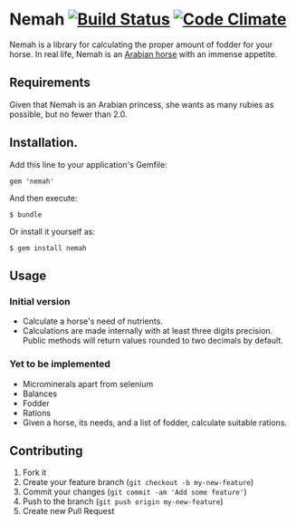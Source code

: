 # Nemah [![Build Status](https://secure.travis-ci.org/Lavinia/Nemah.png)](http://travis-ci.org/Lavinia/Nemah) [![Code Climate](https://codeclimate.com/github/Lavinia/Nemah.png)](https://codeclimate.com/github/Lavinia/Nemah)

Nemah is a library for calculating the proper amount of fodder for your horse. In real life, Nemah is an [Arabian horse](http://en.wikipedia.org/wiki/Arabian_horse) with an immense appetite.

## Requirements

Given that Nemah is an Arabian princess, she wants as many rubies as possible, but no fewer than 2.0.

## Installation.

Add this line to your application's Gemfile:

    gem 'nemah'

And then execute:

    $ bundle

Or install it yourself as:

    $ gem install nemah

## Usage

### Initial version

* Calculate a horse's need of nutrients.
* Calculations are made internally with at least three digits precision. Public methods will return values rounded to two decimals by default.

### Yet to be implemented

* Microminerals apart from selenium
* Balances
* Fodder
* Rations
* Given a horse, its needs, and a list of fodder, calculate suitable rations.

## Contributing

1. Fork it
2. Create your feature branch (`git checkout -b my-new-feature`)
3. Commit your changes (`git commit -am 'Add some feature'`)
4. Push to the branch (`git push origin my-new-feature`)
5. Create new Pull Request
